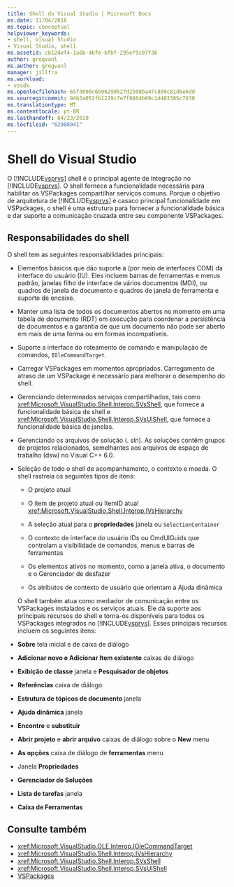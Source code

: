 ```yaml
---
title: Shell do Visual Studio | Microsoft Docs
ms.date: 11/04/2016
ms.topic: conceptual
helpviewer_keywords:
- shell, Visual Studio
- Visual Studio, shell
ms.assetid: cb124ef4-1a6b-4bfe-bfbf-295ef9c07f36
author: gregvanl
ms.author: gregvanl
manager: jillfra
ms.workload:
- vssdk
ms.openlocfilehash: 65f3090c6b96290527d2508ba47c899c81d6e6dd
ms.sourcegitcommit: 94b3a052fb1229c7e7f8804b09c1d403385c7630
ms.translationtype: MT
ms.contentlocale: pt-BR
ms.lasthandoff: 04/23/2019
ms.locfileid: "62908041"
---
```

# <a name="visual-studio-shell"></a>Shell do Visual Studio
O [!INCLUDE[vsprvs](../../code-quality/includes/vsprvs_md.md)] shell é o principal agente de integração no [!INCLUDE[vsprvs](../../code-quality/includes/vsprvs_md.md)]. O shell fornece a funcionalidade necessária para habilitar os VSPackages compartilhar serviços comuns. Porque o objetivo de arquitetura de [!INCLUDE[vsprvs](../../code-quality/includes/vsprvs_md.md)] é casaco principal funcionalidade em VSPackages, o shell é uma estrutura para fornecer a funcionalidade básica e dar suporte a comunicação cruzada entre seu componente VSPackages.

## <a name="shell-responsibilities"></a>Responsabilidades do shell
 O shell tem as seguintes responsabilidades principais:

- Elementos básicos que dão suporte a (por meio de interfaces COM) da interface do usuário (IU). Eles incluem barras de ferramentas e menus padrão, janelas filho de interface de vários documentos (MDI), ou quadros de janela de documento e quadros de janela de ferramenta e suporte de encaixe.

- Manter uma lista de todos os documentos abertos no momento em uma tabela de documento (RDT) em execução para coordenar a persistência de documentos e a garantia de que um documento não pode ser aberto em mais de uma forma ou em formas incompatíveis.

- Suporte a interface do roteamento de comando e manipulação de comandos, `IOleCommandTarget`.

- Carregar VSPackages em momentos apropriados. Carregamento de atraso de um VSPackage é necessário para melhorar o desempenho do shell.

- Gerenciando determinados serviços compartilhados, tais como <xref:Microsoft.VisualStudio.Shell.Interop.SVsShell>, que fornece a funcionalidade básica de shell e <xref:Microsoft.VisualStudio.Shell.Interop.SVsUIShell>, que fornece a funcionalidade básica de janelas.

- Gerenciando os arquivos de solução (. sln). As soluções contêm grupos de projetos relacionados, semelhantes aos arquivos de espaço de trabalho (dsw) no Visual C++ 6.0.

- Seleção de todo o shell de acompanhamento, o contexto e moeda. O shell rastreia os seguintes tipos de itens:

  - O projeto atual

  - O item de projeto atual ou ItemID atual <xref:Microsoft.VisualStudio.Shell.Interop.IVsHierarchy>

  - A seleção atual para o **propriedades** janela ou `SelectionContainer`

  - O contexto de interface do usuário IDs ou CmdUIGuids que controlam a visibilidade de comandos, menus e barras de ferramentas

  - Os elementos ativos no momento, como a janela ativa, o documento e o Gerenciador de desfazer

  - Os atributos de contexto de usuário que orientam a Ajuda dinâmica

  O shell também atua como mediador de comunicação entre os VSPackages instalados e os serviços atuais. Ele dá suporte aos principais recursos do shell e torna-os disponíveis para todos os VSPackages integrados no [!INCLUDE[vsprvs](../../code-quality/includes/vsprvs_md.md)]. Esses principais recursos incluem os seguintes itens:

- **Sobre** tela inicial e de caixa de diálogo

- **Adicionar novo e Adicionar Item existente** caixas de diálogo

- **Exibição de classe** janela e **Pesquisador de objetos**

- **Referências** caixa de diálogo

- **Estrutura de tópicos de documento** janela

- **Ajuda dinâmica** janela

- **Encontre** e **substituir**

- **Abrir projeto** e **abrir arquivo** caixas de diálogo sobre o **New** menu

- **As opções** caixa de diálogo de **ferramentas** menu

- Janela **Propriedades**

- **Gerenciador de Soluções**

- **Lista de tarefas** janela

- **Caixa de Ferramentas**

## <a name="see-also"></a>Consulte também
- <xref:Microsoft.VisualStudio.OLE.Interop.IOleCommandTarget>
- <xref:Microsoft.VisualStudio.Shell.Interop.IVsHierarchy>
- <xref:Microsoft.VisualStudio.Shell.Interop.SVsShell>
- <xref:Microsoft.VisualStudio.Shell.Interop.SVsUIShell>
- [VSPackages](../../extensibility/internals/vspackages.md)
